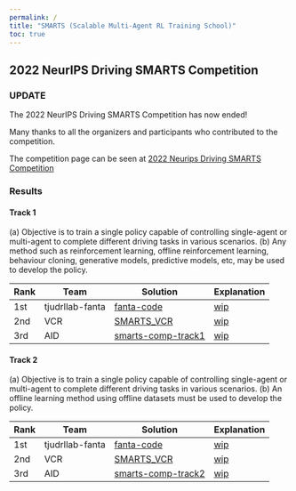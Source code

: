 ```yaml
---
permalink: /
title: "SMARTS (Scalable Multi-Agent RL Training School)"
toc: true
---
```


## 2022 NeurIPS Driving SMARTS Competition

### UPDATE

The 2022 NeurIPS Driving SMARTS Competition has now ended!

Many thanks to all the organizers and participants who contributed to the competition.

The competition page can be seen at [2022 Neurips Driving SMARTS Competition](/archive/2022_nips_driving_smarts/)

### Results

#### Track 1

(a) Objective is to train a single policy capable of controlling single-agent or multi-agent to complete different driving tasks in various scenarios.
(b) Any method such as reinforcement learning, offline reinforcement learning, behaviour cloning, generative models, predictive models, etc, may be used to develop the policy.

| Rank        | Team        | Solution    | Explanation |
| ----------- | ----------- | ----------- | ----------- |
| 1st          | tjudrllab-fanta  | [fanta-code](https://github.com/superCat-star/fanta-code)     | [wip]()     |
| 2nd          | VCR         | [SMARTS_VCR](https://github.com/yuant95/SMARTS_VCR/tree/ddc23f73556eb946f02e0699cc0fa2294a0ffc38)     | [wip]()     |
| 3rd          | AID         | [smarts-comp-track1](https://github.com/MCZhi/Predictive-Decision/tree/smarts-comp-track1)     | [wip]()     |

#### Track 2

(a) Objective is to train a single policy capable of controlling single-agent or multi-agent to complete different driving tasks in various scenarios.
(b) An offline learning method using offline datasets must be used to develop the policy.

| Rank        | Team        | Solution    | Explanation |
| ----------- | ----------- | ----------- | ----------- |
| 1st          | tjudrllab-fanta  | [fanta-code](https://github.com/superCat-star/fanta-code)     | [wip]()     |
| 2nd          | VCR         | [SMARTS_VCR](https://github.com/yuant95/SMARTS_VCR/tree/ddc23f73556eb946f02e0699cc0fa2294a0ffc38)     | [wip]()     |
| 3rd          | AID         | [smarts-comp-track2](https://github.com/MCZhi/Predictive-Decision/tree/smarts-comp-track2)     | [wip]()     |
